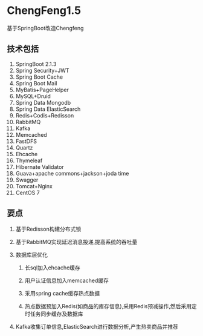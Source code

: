 # ChengFeng1.5
基于SpringBoot改造Chengfeng

## 技术包括

1. SpringBoot 2.1.3
2. Spring Security+JWT
3. Spring Boot Cache
4. Spring Boot Mail
5. MyBatis+PageHelper
6. MySQL+Druid
7. Spring Data Mongodb
10. Spring Data ElasticSearch
8. Redis+Codis+Redisson
9. RabbitMQ
11. Kafka
12. Memcached
13. FastDFS
14. Quartz
15. Ehcache
15. Thymeleaf 
16. Hibernate Validator
17. Guava+apache commons+jackson+joda time
18. Swagger
19. Tomcat+Nginx
20. CentOS 7 

## 要点
1. 基于Redisson构建分布式锁
3. 基于RabbitMQ实现延迟消息投递,提高系统的吞吐量
4. 数据库层优化
   
   1. 长sql加入ehcache缓存
   
   2. 用户认证信息加入memcached缓存
   
   3. 采用spring cache缓存热点数据
   
   4. 热点数据预加入Redis(如商品的库存信息),采用Redis预减操作,然后采用定时任务同步缓存及数据库
5. Kafka收集订单信息,ElasticSearch进行数据分析,产生热卖商品并推荐

    
   
